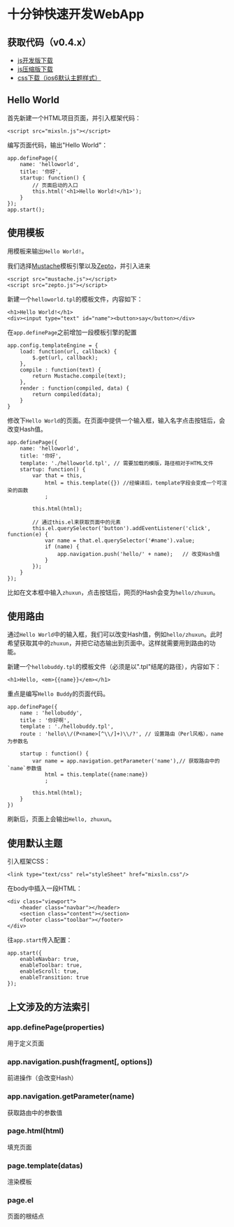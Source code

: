 # 十分钟快速开发WebApp

## 获取代码（v0.4.x）

- [js开发版下载](http://mixteam.github.io/mixsln/dist/mixsln.js)
- [js压缩版下载](http://mixteam.github.io/mixsln/dist/mixsln.min.js)
- [css下载（ios6默认主题样式）](http://mixteam.github.io/mixsln/dist/mixsln.min.css)

## Hello World

首先新建一个HTML项目页面，并引入框架代码：

	<script src="mixsln.js"></script>

编写页面代码，输出"Hello World"：

	app.definePage({
		name: 'helloworld',
		title: '你好',
		startup: function() {
			// 页面启动的入口
			this.html('<h1>Hello World!</h1>');
		}
	});
	app.start();

## 使用模板

用模板来输出`Hello World!`。

我们选择[Mustache](https://github.com/janl/mustache.js)模板引擎以及[Zepto](https://github.com/madrobby/zepto)，并引入进来

	<script src="mustache.js"></script>
	<script src="zepto.js"></script>

新建一个`helloworld.tpl`的模板文件，内容如下：

	<h1>Hello World!</h1>
	<div><input type="text" id="name"><button>say</button></div>

在`app.definePage`之前增加一段模板引擎的配置

	app.config.templateEngine = {
		load: function(url, callback) {
			$.get(url, callback);
		},
		compile : function(text) {
			return Mustache.compile(text);
		},
		render : function(compiled, data) {
			return compiled(data);
		}
	}

修改下`Hello World`的页面。在页面中提供一个输入框，输入名字点击按钮后，会改变Hash值。

	app.definePage({
		name: 'helloworld',
		title: '你好',
		template: './helloworld.tpl', // 需要加载的模版，路径相对于HTML文件
		startup: function() {
			var that = this,
				html = this.template({}) //经编译后，template字段会变成一个可渲染的函数
				;

			this.html(html);

			// 通过this.el来获取页面中的元素
			this.el.querySelector('button').addEventListener('click', function(e) {
				var name = that.el.querySelector('#name').value;
				if (name) {
					app.navigation.push('hello/' + name);	// 改变Hash值
				}
			});
		}
	});

比如在文本框中输入`zhuxun`，点击按钮后，网页的Hash会变为`hello/zhuxun`。

## 使用路由

通过`Hello World`中的输入框，我们可以改变Hash值，例如`hello/zhuxun`。此时希望获取其中的`zhuxun`，并把它动态输出到页面中。这样就需要用到路由的功能。
	
新建一个`hellobuddy.tpl`的模板文件（必须是以".tpl"结尾的路径），内容如下：

	<h1>Hello, <em>{{name}}</em></h1>

重点是编写`Hello Buddy`的页面代码。

	app.definePage({
		name : 'hellobuddy',
		title : '你好啊',
		template : './hellobuddy.tpl',
		route : 'hello\\/(P<name>[^\\/]+)\\/?',	// 设置路由（Perl风格），name为参数名
		
		startup : function() {
			var name = app.navigation.getParameter('name'),// 获取路由中的`name`参数值
				html = this.template({name:name})
				;
			
			this.html(html);
		}
	})

刷新后，页面上会输出`Hello, zhuxun`。

## 使用默认主题

引入框架CSS：

	<link type="text/css" rel="styleSheet" href="mixsln.css"/>

在body中插入一段HTML：

	<div class="viewport">
		<header class="navbar"></header>
		<section class="content"></section>
		<footer class="toolbar"></footer>
	</div>

往`app.start`传入配置：

	app.start({
		enableNavbar: true,
		enableToolbar: true,
		enableScroll: true,
		enableTransition: true
	});


## 上文涉及的方法索引

### app.definePage(properties)

用于定义页面

### app.navigation.push(fragment[, options])

前进操作（会改变Hash）

### app.navigation.getParameter(name)

获取路由中的参数值

### page.html(html)

填充页面

### page.template(datas)

渲染模板

### page.el

页面的根结点
	

	
